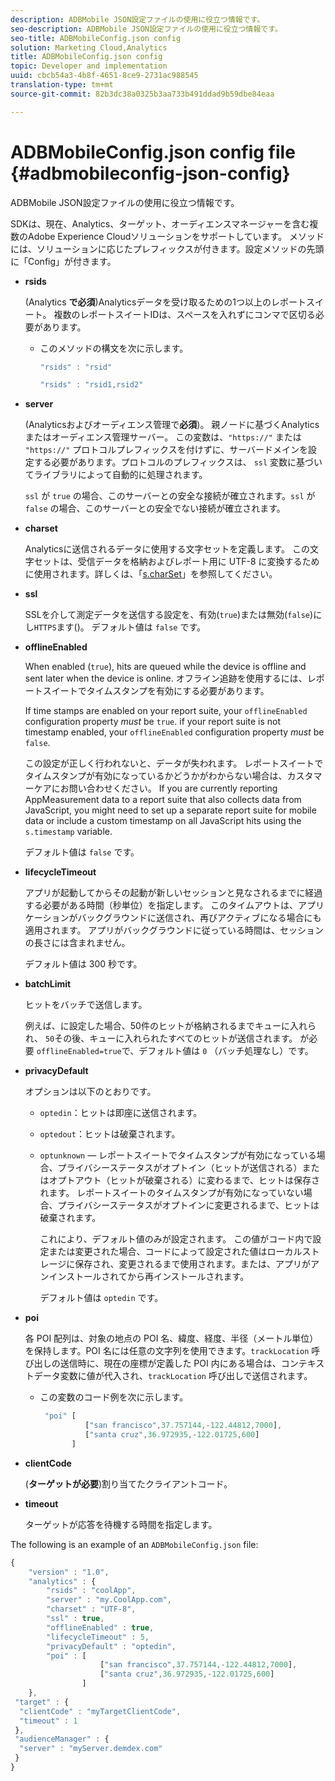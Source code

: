 ```yaml
---
description: ADBMobile JSON設定ファイルの使用に役立つ情報です。
seo-description: ADBMobile JSON設定ファイルの使用に役立つ情報です。
seo-title: ADBMobileConfig.json config
solution: Marketing Cloud,Analytics
title: ADBMobileConfig.json config
topic: Developer and implementation
uuid: cbcb54a3-4b8f-4651-8ce9-2731ac988545
translation-type: tm+mt
source-git-commit: 82b3dc38a0325b3aa733b491ddad9b59dbe84eaa

---
```



# ADBMobileConfig.json config file {#adbmobileconfig-json-config}

ADBMobile JSON設定ファイルの使用に役立つ情報です。

SDKは、現在、Analytics、ターゲット、オーディエンスマネージャーを含む複数のAdobe Experience Cloudソリューションをサポートしています。 メソッドには、ソリューションに応じたプレフィックスが付きます。設定メソッドの先頭に「Config」が付きます。

* **rsids**

   (Analytics **で必須**)Analyticsデータを受け取るための1つ以上のレポートスイート。 複数のレポートスイートIDは、スペースを入れずにコンマで区切る必要があります。

   * このメソッドの構文を次に示します。

      ```js
      "rsids" : "rsid"
      ```

      ```js
      "rsids" : "rsid1,rsid2"
      ```

* **server**

   (Analyticsおよびオーディエンス管理で&#x200B;**必須**)。 親ノードに基づくAnalyticsまたはオーディエンス管理サーバー。 この変数は、`"https://"` または `"https://"` プロトコルプレフィックスを付けずに、サーバードメインを設定する必要があります。プロトコルのプレフィックスは、 `ssl` 変数に基づいてライブラリによって自動的に処理されます。

   `ssl` が `true` の場合、このサーバーとの安全な接続が確立されます。`ssl` が `false` の場合、このサーバーとの安全でない接続が確立されます。

* **charset**

   Analyticsに送信されるデータに使用する文字セットを定義します。 この文字セットは、受信データを格納およびレポート用に UTF-8 に変換するために使用されます。詳しくは、「[s.charSet](https://docs.adobe.com/content/help/en/analytics/implementation/vars/config-vars/charset.html)」を参照してください。

* **ssl**

   SSLを介して測定データを送信する設定を、有効(`true`)または無効(`false`)にし`HTTPS`ます()。 デフォルト値は `false` です。

* **offlineEnabled**

   When enabled (`true`), hits are queued while the device is offline and sent later when the device is online. オフライン追跡を使用するには、レポートスイートでタイムスタンプを有効にする必要があります。

   If time stamps are enabled on your report suite, your `offlineEnabled` configuration property *must* be `true`. if your report suite is not timestamp enabled, your `offlineEnabled` configuration property *must* be `false`.

   この設定が正しく行われないと、データが失われます。 レポートスイートでタイムスタンプが有効になっているかどうかがわからない場合は、カスタマーケアにお問い合わせください。 If you are currently reporting AppMeasurement data to a report suite that also collects data from JavaScript, you might need to set up a separate report suite for mobile data or include a custom timestamp on all JavaScript hits using the `s.timestamp` variable.

   デフォルト値は `false` です。

* **lifecycleTimeout**

   アプリが起動してからその起動が新しいセッションと見なされるまでに経過する必要がある時間（秒単位）を指定します。 このタイムアウトは、アプリケーションがバックグラウンドに送信され、再びアクティブになる場合にも適用されます。 アプリがバックグラウンドに従っている時間は、セッションの長さには含まれません。

   デフォルト値は 300 秒です。

* **batchLimit**

   ヒットをバッチで送信します。

   例えば、に設定した場合、50件のヒットが格納されるまでキューに入れられ、 `50`その後、キューに入れられたすべてのヒットが送信されます。 が必要 `offlineEnabled=true`で、デフォルト値は `0` （バッチ処理なし）です。

* **privacyDefault**

   オプションは以下のとおりです。

   * `optedin`：ヒットは即座に送信されます。
   * `optedout`：ヒットは破棄されます。
   * `optunknown`  — レポートスイートでタイムスタンプが有効になっている場合、プライバシーステータスがオプトイン（ヒットが送信される）またはオプトアウト（ヒットが破棄される）に変わるまで、ヒットは保存されます。 レポートスイートのタイムスタンプが有効になっていない場合、プライバシーステータスがオプトインに変更されるまで、ヒットは破棄されます。

      これにより、デフォルト値のみが設定されます。 この値がコード内で設定または変更された場合、コードによって設定された値はローカルストレージに保存され、変更されるまで使用されます。または、アプリがアンインストールされてから再インストールされます。

      デフォルト値は `optedin` です。

* **poi**

   各 POI 配列は、対象の地点の POI 名、緯度、経度、半径（メートル単位）を保持します。POI 名には任意の文字列を使用できます。`trackLocation` 呼び出しの送信時に、現在の座標が定義した POI 内にある場合は、コンテキストデータ変数に値が代入され、`trackLocation` 呼び出しで送信されます。

   * この変数のコード例を次に示します。

      ```js
       "poi" [ 
                ["san francisco",37.757144,-122.44812,7000], 
                ["santa cruz",36.972935,-122.01725,600] 
             ]
      ```

* **clientCode**

   (**ターゲットが必要**)割り当てたクライアントコード。

* **timeout**

   ターゲットが応答を待機する時間を指定します。

The following is an example of an `ADBMobileConfig.json` file:

```js
{ 
    "version" : "1.0",
    "analytics" : {
        "rsids" : "coolApp",
        "server" : "my.CoolApp.com",
        "charset" : "UTF-8",
        "ssl" : true,
        "offlineEnabled" : true,
        "lifecycleTimeout" : 5,
        "privacyDefault" : "optedin",
        "poi" : [ 
                    ["san francisco",37.757144,-122.44812,7000],
                    ["santa cruz",36.972935,-122.01725,600]
                ]
    },
 "target" : {
  "clientCode" : "myTargetClientCode",
  "timeout" : 1
 },
 "audienceManager" : {
  "server" : "myServer.demdex.com"
 }
}
```
